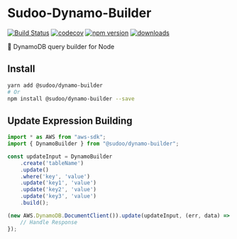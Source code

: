 # Sudoo-Dynamo-Builder

[![Build Status](https://travis-ci.com/SudoDotDog/Sudoo-Dynamo-Builder.svg?branch=master)](https://travis-ci.com/SudoDotDog/Sudoo-Dynamo-Builder)
[![codecov](https://codecov.io/gh/SudoDotDog/Sudoo-Dynamo-Builder/branch/master/graph/badge.svg)](https://codecov.io/gh/SudoDotDog/Sudoo-Dynamo-Builder)
[![npm version](https://badge.fury.io/js/%40sudoo%2Fdynamo-builder.svg)](https://www.npmjs.com/package/@sudoo/dynamo-builder)
[![downloads](https://img.shields.io/npm/dm/@sudoo/dynamo-builder.svg)](https://www.npmjs.com/package/@sudoo/dynamo-builder)

:whale2: DynamoDB query builder for Node 

## Install

```sh
yarn add @sudoo/dynamo-builder
# Or
npm install @sudoo/dynamo-builder --save
```

## Update Expression Building

```ts
import * as AWS from "aws-sdk";
import { DynamoBuilder } from "@sudoo/dynamo-builder";

const updateInput = DynamoBuilder
    .create('tableName')
    .update()
    .where('key', 'value')
    .update('key1', 'value')
    .update('key2', 'value')
    .update('key3', 'value')
    .build();

(new AWS.DynamoDB.DocumentClient()).update(updateInput, (err, data) => {
    // Handle Response
});
```
